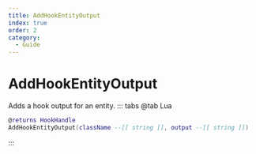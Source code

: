```yaml
---
title: AddHookEntityOutput
index: true
order: 2
category:
  - Guide
---
```


# AddHookEntityOutput
Adds a hook output for an entity.
::: tabs
@tab Lua
```lua
@returns HookHandle
AddHookEntityOutput(className --[[ string ]], output --[[ string ]])
```

:::